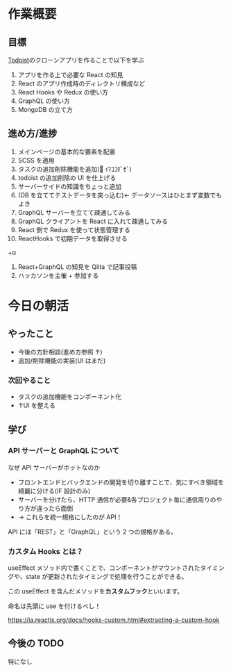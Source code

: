 # 作業概要

## 目標

[Todoist](https://todoist.com/app)のクローンアプリを作ることで以下を学ぶ

1. アプリを作る上で必要な React の知見
2. React のアプリ作成時のディレクトリ構成など
3. React Hooks や Redux の使い方
4. GraphQL の使い方
5. MongoDB の立て方

## 進め方/進捗

1. メインページの基本的な要素を配置
2. SCSS を適用
3. タスクの追加削除機能を追加(💪 ｲﾏｺｺﾀﾞｾﾞ)
4. todoist の追加削除の UI を仕上げる
5. サーバーサイドの知識をちょっと追加
6. (DB を立ててテストデータを突っ込む)← データソースはひとまず変数でもよき
7. GraphQL サーバーを立てて疎通してみる
8. GraphQL クライアントを React に入れて疎通してみる
9. React 側で Redux を使って状態管理する
10. ReactHooks で初期データを取得させる

+α

1. React+GraphQL の知見を Qiita で記事投稿
2. ハッカソンを主催 + 参加する

# 今日の朝活

## やったこと

- 今後の方針相談(進め方参照 ↑)
- 追加/削除機能の実装(UI はまだ)

### 次回やること

- タスクの追加機能をコンポーネント化
- ↑UI を整える

## 学び

### API サーバーと GraphQL について

なぜ API サーバーがホットなのか

- フロントエンドとバックエンドの開発を切り離すことで、気にすべき領域を綺麗に分ける(IF 設計のみ)
- サーバーを分けたら、HTTP 通信が必要&各プロジェクト毎に通信周りのやり方が違ったら面倒
- → これらを統一規格にしたのが API！

API には「REST」と「GraphQL」という 2 つの規格がある。

### カスタム Hooks とは？

useEffect メソッド内で書くことで、コンポーネントがマウントされたタイミングや、state が更新されたタイミングで処理を行うことができる。

この useEffect を含んだメソッドを**カスタムフック**といいます。

命名は先頭に use を付けるべし！

https://ja.reactjs.org/docs/hooks-custom.html#extracting-a-custom-hook

## 今後の TODO

特になし
